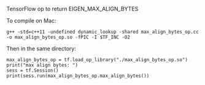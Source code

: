 TensorFlow op to return EIGEN_MAX_ALIGN_BYTES

To compile on Mac:

    g++ -std=c++11 -undefined dynamic_lookup -shared max_align_bytes_op.cc -o max_align_bytes_op.so -fPIC -I $TF_INC -O2

Then in the same directory:

    max_align_bytes_op = tf.load_op_library("./max_align_bytes_op.so")
    print("max align bytes: ")
    sess = tf.Session()
    print(sess.run(max_align_bytes_op.max_align_bytes())
